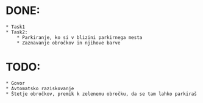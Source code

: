 # DONE:
	* Task1
	* Task2:
		* Parkiranje, ko si v blizini parkirnega mesta
		* Zaznavanje obročkov in njihove barve
# TODO:
	* Govor
	* Avtomatsko raziskovanje
	* Štetje obročkov, premik k zelenemu obročku, da se tam lahko parkiraš 

